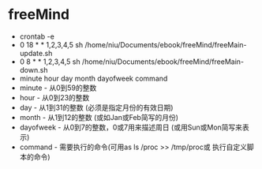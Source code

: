 # freeMind #
* crontab -e
* 0 18 * * 1,2,3,4,5 sh /home/niu/Documents/ebook/freeMind/freeMain-update.sh
* 0 8 * * 1,2,3,4,5 sh /home/niu/Documents/ebook/freeMind/freeMain-down.sh
* minute hour day month dayofweek command
* minute - 从0到59的整数
* hour - 从0到23的整数      
* day - 从1到31的整数 (必须是指定月份的有效日期)     
* month - 从1到12的整数 (或如Jan或Feb简写的月份)     
* dayofweek - 从0到7的整数，0或7用来描述周日 (或用Sun或Mon简写来表示)     
* command - 需要执行的命令(可用as ls /proc >> /tmp/proc或 执行自定义脚本的命令) 

